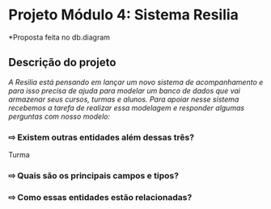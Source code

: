 # Projeto Módulo 4: Sistema Resilia

*Proposta feita no db.diagram

## Descrição do projeto
_A Resilia está pensando em lançar um novo sistema de
acompanhamento e para isso precisa de ajuda para modelar um
banco de dados que vai armazenar seus cursos, turmas e alunos.
Para apoiar nesse sistema recebemos a tarefa de realizar essa modelagem
e responder algumas perguntas com nosso modelo:_

### ⇨ Existem outras entidades além dessas três?
Turma

### ⇨ Quais são os principais campos e tipos?

### ⇨ Como essas entidades estão relacionadas?


